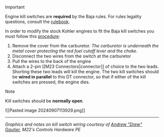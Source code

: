 >[!IMPORTANT]
>Engine kill switches are **required** by the Baja rules. For rules legality questions, consult the [rulebook](https://www.bajasae.net/cdsweb/gen/DocumentResources.aspx). 

In order to modify the stock Kohler engines to fit the Baja kill switches you must follow this [procedure](https://www.bajasae.net/cdsweb/gen/DownloadDocument.aspx?DocumentID=f5be54aa-643d-402c-96ed-0d688acb7739):
1. Remove the cover from the carburetor. *The carburetor is underneath the metal cover protecting the red fuel cutoff lever and the choke*.
2. Disconnect the two wires from the switch at the carburetor
3. Pull the wires to the back of the engine
4. Attach a 2-pin [[M23 Connectors|connector]] of choice to the two leads. Shorting these two leads will kill the engine.
The two kill switches should be **wired in parallel** to this DT connector, so that if either of the kill switches are pressed, the engine dies.

> [!NOTE] 
> Kill switches should be **normally open**.


![[Pasted image 20240907113929.png]]

***
*Graphics and notes on kill switch wiring courtesy of [Andrew "Drew" Gautier](https://www.linkedin.com/in/andrewjgautier/), M22's Controls Hardware PE*
